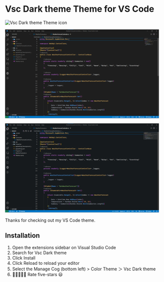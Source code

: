 # Vsc Dark theme Theme for VS Code

![Vsc Dark theme Theme icon](https://raw.githubusercontent.com/Mdb05/Vsc-theme/main/images/Vsc%20black%20theme.png)

![Vsc Dark theme Theme image](https://raw.githubusercontent.com/Mdb05/Vsc-theme/d40ef54c442cbf81dd44f3f39b57e5f56e546544/images/Vsc%20Dark.png)

![Vsc Blue theme Theme image](https://raw.githubusercontent.com/Mdb05/Vsc-theme/7ded8e0922c31e4daf3b0b705a33ca324e81791e/images/Vsc%20Blue.png)

Thanks for checking out my VS Code theme.


## Installation

1. Open the extensions sidebar on Visual Studio Code
1. Search for Vsc Dark theme
1. Click Install
1. Click Reload to reload your editor
1. Select the Manage Cog (bottom left) > Color Theme ＞ Vsc Dark theme
1. 🌟🌟🌟🌟🌟 Rate five-stars 😃
